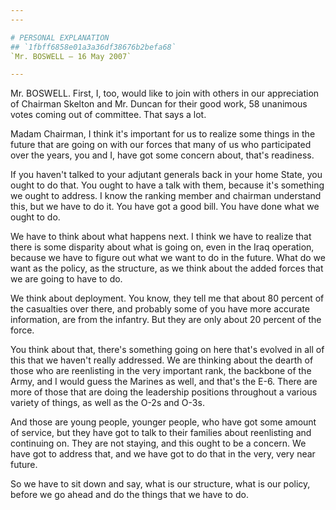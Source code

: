 ```yaml
---
---

# PERSONAL EXPLANATION
## `1fbff6858e01a3a36df38676b2befa68`
`Mr. BOSWELL — 16 May 2007`

---
```



Mr. BOSWELL. First, I, too, would like to join with others in our 
appreciation of Chairman Skelton and Mr. Duncan for their good work, 58 
unanimous votes coming out of committee. That says a lot.

Madam Chairman, I think it's important for us to realize some things 
in the future that are going on with our forces that many of us who 
participated over the years, you and I, have got some concern about, 
that's readiness.

If you haven't talked to your adjutant generals back in your home 
State, you ought to do that. You ought to have a talk with them, 
because it's something we ought to address. I know the ranking member 
and chairman understand this, but we have to do it. You have got a good 
bill. You have done what we ought to do.

We have to think about what happens next. I think we have to realize 
that there is some disparity about what is going on, even in the Iraq 
operation, because we have to figure out what we want to do in the 
future. What do we want as the policy, as the structure, as we think 
about the added forces that we are going to have to do.

We think about deployment. You know, they tell me that about 80 
percent of the casualties over there, and probably some of you have 
more accurate information, are from the infantry. But they are only 
about 20 percent of the force.

You think about that, there's something going on here that's evolved 
in all of this that we haven't really addressed. We are thinking about 
the dearth of those who are reenlisting in the very important rank, the 
backbone of the Army, and I would guess the Marines as well, and that's 
the E-6. There are more of those that are doing the leadership 
positions throughout a various variety of things, as well as the O-2s 
and O-3s.



And those are young people, younger people, who have got some amount 
of service, but they have got to talk to their families about 
reenlisting and continuing on. They are not staying, and this ought to 
be a concern. We have got to address that, and we have got to do that 
in the very, very near future.

So we have to sit down and say, what is our structure, what is our 
policy, before we go ahead and do the things that we have to do.